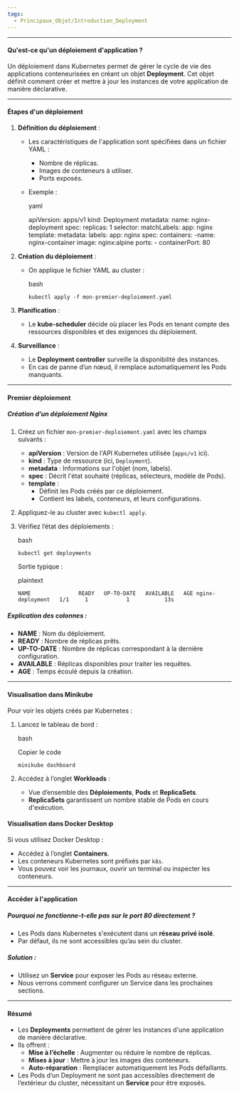 ```yaml
---
tags:
  - Principaux_Objet/Introduction_Deployment
---
```

***
#### **Qu'est-ce qu'un déploiement d'application ?**

Un déploiement dans Kubernetes permet de gérer le cycle de vie des applications conteneurisées en créant un objet **Deployment**. Cet objet définit comment créer et mettre à jour les instances de votre application de manière déclarative.

---

#### **Étapes d'un déploiement**

1. **Définition du déploiement** :
    
    - Les caractéristiques de l'application sont spécifiées dans un fichier YAML :
        - Nombre de réplicas.
        - Images de conteneurs à utiliser.
        - Ports exposés.
    - Exemple :
        
        yaml
        
        apiVersion: apps/v1
		kind: Deployment
		metadata:
		  name: nginx-deployment
		spec:
		  replicas: 1
		  selector:
		    matchLabels:
		      app: nginx
		  template:
		    metadata:
		      labels:
		        app: nginx
		    spec:
		      containers:
				 \-name: nginx-container
			     image: nginx:alpine
		        ports:
				\- containerPort: 80
        
2. **Création du déploiement** :
    
    - On applique le fichier YAML au cluster :
        
        bash
        
        `kubectl apply -f mon-premier-deploiement.yaml`
        
3. **Planification** :
    
    - Le **kube-scheduler** décide où placer les Pods en tenant compte des ressources disponibles et des exigences du déploiement.
4. **Surveillance** :
    
    - Le **Deployment controller** surveille la disponibilité des instances.
    - En cas de panne d’un nœud, il remplace automatiquement les Pods manquants.

---

#### **Premier déploiement**

##### Création d’un déploiement Nginx

1. Créez un fichier `mon-premier-deploiement.yaml` avec les champs suivants :
    
    - **apiVersion** : Version de l'API Kubernetes utilisée (`apps/v1` ici).
    - **kind** : Type de ressource (ici, `Deployment`).
    - **metadata** : Informations sur l'objet (nom, labels).
    - **spec** : Décrit l'état souhaité (réplicas, sélecteurs, modèle de Pods).
    - **template** :
        - Définit les Pods créés par ce déploiement.
        - Contient les labels, conteneurs, et leurs configurations.
2. Appliquez-le au cluster avec `kubectl apply`.
    
3. Vérifiez l’état des déploiements :
    
    bash
    
    `kubectl get deployments`
    
    Sortie typique :
    
    plaintext
    
    `NAME               READY   UP-TO-DATE   AVAILABLE   AGE nginx-deployment   1/1     1            1           13s`
    

##### Explication des colonnes :

- **NAME** : Nom du déploiement.
- **READY** : Nombre de réplicas prêts.
- **UP-TO-DATE** : Nombre de réplicas correspondant à la dernière configuration.
- **AVAILABLE** : Réplicas disponibles pour traiter les requêtes.
- **AGE** : Temps écoulé depuis la création.

---

#### **Visualisation dans Minikube**

Pour voir les objets créés par Kubernetes :

1. Lancez le tableau de bord :
    
    bash
    
    Copier le code
    
    `minikube dashboard`
    
2. Accédez à l’onglet **Workloads** :
    - Vue d’ensemble des **Déploiements**, **Pods** et **ReplicaSets**.
    - **ReplicaSets** garantissent un nombre stable de Pods en cours d'exécution.

#### **Visualisation dans Docker Desktop**

Si vous utilisez Docker Desktop :

- Accédez à l’onglet **Containers**.
- Les conteneurs Kubernetes sont préfixés par `k8s`.
- Vous pouvez voir les journaux, ouvrir un terminal ou inspecter les conteneurs.

---

#### **Accéder à l'application**

##### Pourquoi ne fonctionne-t-elle pas sur le port 80 directement ?

- Les Pods dans Kubernetes s'exécutent dans un **réseau privé isolé**.
- Par défaut, ils ne sont accessibles qu’au sein du cluster.

##### Solution :

- Utilisez un **Service** pour exposer les Pods au réseau externe.
- Nous verrons comment configurer un Service dans les prochaines sections.

---

#### **Résumé**

- Les **Deployments** permettent de gérer les instances d'une application de manière déclarative.
- Ils offrent :
    - **Mise à l’échelle** : Augmenter ou réduire le nombre de réplicas.
    - **Mises à jour** : Mettre à jour les images des conteneurs.
    - **Auto-réparation** : Remplacer automatiquement les Pods défaillants.
- Les Pods d’un Deployment ne sont pas accessibles directement de l’extérieur du cluster, nécessitant un **Service** pour être exposés.


